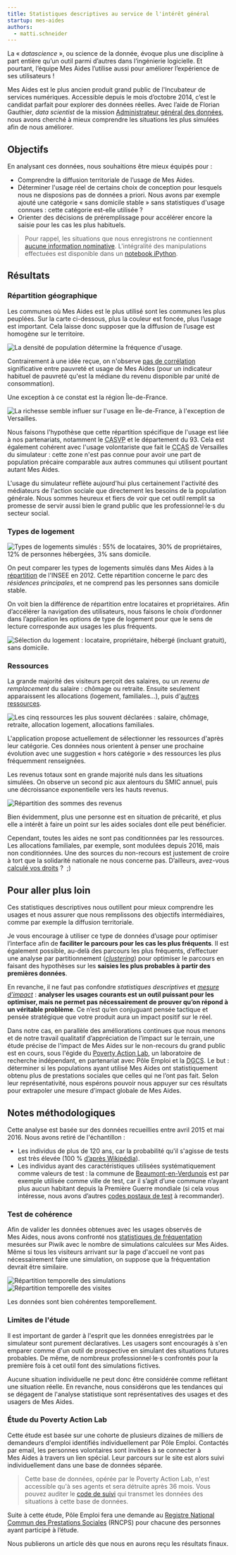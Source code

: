 ```yaml
---
title: Statistiques descriptives au service de l'intérêt général
startup: mes-aides
authors:
  - matti.schneider
---
```


La « _datascience_ », ou science de la donnée, évoque plus une discipline à part entière qu’un outil parmi d’autres dans l’ingénierie logicielle. Et pourtant, l’équipe Mes Aides l’utilise aussi pour améliorer l’expérience de ses utilisateurs !

<!--more-->

Mes Aides est le plus ancien produit grand public de l'Incubateur de services numériques. Accessible depuis le mois d’octobre 2014, c’est le candidat parfait pour explorer des données réelles. Avec l’aide de Florian Gauthier, _data scientist_ de la mission [Administrateur général des données](https://agd.data.gouv.fr), nous avons cherché à mieux comprendre les situations les plus simulées afin de nous améliorer.

## Objectifs

En analysant ces données, nous souhaitions être mieux équipés pour :

- Comprendre la diffusion territoriale de l’usage de Mes Aides.
- Déterminer l'usage réel de certains choix de conception pour lesquels nous ne disposions pas de données a priori. Nous avons par exemple ajouté une catégorie « sans domicile stable » sans statistiques d'usage connues : cette catégorie est-elle utilisée ?
- Orienter des décisions de préremplissage pour accélérer encore la saisie pour les cas les plus habituels.

> Pour rappel, les situations que nous enregistrons ne contiennent [aucune information nominative](https://mes-aides.gouv.fr/cgu#donnees).
> L'intégralité des manipulations effectuées est disponible dans un [notebook iPython](https://github.com/betagouv/mes-aides-analytics/blob/dev/python/stats_descr.ipynb).


## Résultats

### Répartition géographique

Les communes où Mes Aides est le plus utilisé sont les communes les plus peuplées. Sur la carte ci-dessous, plus la couleur est foncée, plus l’usage est important. Cela laisse donc supposer que la diffusion de l’usage est homogène sur le territoire.

![La densité de population détermine la fréquence d'usage.](/img/posts/2017-05-03-mes-aides-datascience-public/repartition-usage-villes.jpg)

Contrairement à une idée reçue, on n'observe [pas de corrélation](https://github.com/betagouv/mes-aides-analytics/blob/dev/python/plot_CP.ipynb) significative entre pauvreté et usage de Mes Aides (pour un indicateur habituel de pauvreté qu'est la médiane du revenu disponible par unité de consommation).

Une exception à ce constat est la région Île-de-France.

![La richesse semble influer sur l'usage en Île-de-France, à l'exception de Versailles.](/img/posts/2017-05-03-mes-aides-datascience-public/repartition-usage-idf.jpg)

Nous faisons l'hypothèse que cette répartition spécifique de l'usage est liée à nos partenariats, notamment le <abbr title="Centre d'Action Sociale de la Ville de Paris">CASVP</abbr> et le département du 93. Cela est également cohérent avec l'usage volontariste que fait le <abbr title="Centre Communal d'Action Sociale">CCAS</abbr> de Versailles du simulateur : cette zone n'est pas connue pour avoir une part de population précaire comparable aux autres communes qui utilisent pourtant autant Mes Aides.

L'usage du simulateur reflète aujourd'hui plus certainement l'activité des médiateurs de l'action sociale que directement les besoins de la population générale. Nous sommes heureux et fiers de voir que cet outil remplit sa promesse de servir aussi bien le grand public que les professionnel·le·s du secteur social.

### Types de logement

![Types de logements simulés : 55% de locataires, 30% de propriétaires, 12% de personnes hébergées, 3% sans domicile.](/img/posts/2017-05-03-mes-aides-datascience-public/repartition-logement.png)

On peut comparer les types de logements simulés dans Mes Aides à la [répartition](http://www.insee.fr/fr/themes/document.asp?ref_id=T13F072#tableaux) de l'INSEE en 2012. Cette répartition concerne le parc des _résidences principales_, et ne comprend pas les personnes sans domicile stable.

On voit bien la différence de répartition entre locataires et propriétaires. Afin d’accélérer la navigation des utilisateurs, nous faisons le choix d’ordonner dans l’application les options de type de logement pour que le sens de lecture corresponde aux usages les plus fréquents.

![Sélection du logement : locataire, propriétaire, hébergé (incluant gratuit), sans domicile.](/img/posts/2017-05-03-mes-aides-datascience-public/selection-type-logement.png)


### Ressources

La grande majorité des visiteurs perçoit des salaires, ou un _revenu de remplacement_ du salaire : chômage ou retraite. Ensuite seulement apparaissent les allocations (logement, familiales…), puis d'[autres ressources](/img/posts/2017-05-03-mes-aides-datascience-public/ressources-sans-top-2.png).

![Les cinq ressources les plus souvent déclarées : salaire, chômage, retraite, allocation logement, allocations familiales.](/img/posts/2017-05-03-mes-aides-datascience-public/top-5-ressources.png)

L'application propose actuellement de sélectionner les ressources d'après leur catégorie. Ces données nous orientent à penser une prochaine évolution avec une suggestion « hors catégorie » des ressources les plus fréquemment renseignées.

Les revenus totaux sont en grande majorité nuls dans les situations simulées. On observe un second pic aux alentours du SMIC annuel, puis une décroissance exponentielle vers les hauts revenus.

![Répartition des sommes des revenus](/img/posts/2017-05-03-mes-aides-datascience-public/ressources.png)

Bien évidemment, plus une personne est en situation de précarité, et plus elle a intérêt à faire un point sur les aides sociales dont elle peut bénéficier.

Cependant, toutes les aides ne sont pas conditionnées par les ressources. Les allocations familiales, par exemple, sont modulées depuis 2016, mais non conditionnées. Une des sources du non-recours est justement de croire à tort que la solidarité nationale ne nous concerne pas. D’ailleurs, avez-vous [calculé vos droits](https://mes-aides.gouv.fr) ?  ;)


## Pour aller plus loin

Ces statistiques descriptives nous outillent pour mieux comprendre les usages et nous assurer que nous remplissons des objectifs intermédiaires, comme par exemple la diffusion territoriale.

Je vous encourage à utiliser ce type de données d’usage pour optimiser l’interface afin de **faciliter le parcours pour les cas les plus fréquents**. Il est également possible, au-delà des parcours les plus fréquents, d’effectuer une analyse par partitionnement ([_clustering_](https://fr.wikipedia.org/wiki/Partitionnement_de_données)) pour optimiser le parcours en faisant des hypothèses sur les **saisies les plus probables à partir des premières données**.

En revanche, il ne faut pas confondre _statistiques descriptives_ et [_mesure d’impact_](https://beta.gouv.fr/2017/03/24/no-more-digital-bullshit-please.html) : **analyser les usages courants est un outil puissant pour les optimiser, mais ne permet pas nécessairement de prouver qu’on répond à un véritable problème**. Ce n’est qu’en conjuguant pensée tactique et pensée stratégique que votre produit aura un impact positif sur le réel.

Dans notre cas, en parallèle des améliorations continues que nous menons et de notre travail qualitatif d’appréciation de l’impact sur le terrain, une étude précise de l'impact de Mes Aides sur le non-recours du grand public est en cours, sous l'égide du [Poverty Action Lab](https://www.povertyactionlab.org/fr), un laboratoire de recherche indépendant, en partenariat avec Pôle Emploi et la <abbr title="Direction Générale de la Cohésion Sociale">DGCS</abbr>. Le but : déterminer si les populations ayant utilisé Mes Aides ont statistiquement obtenu plus de prestations sociales que celles qui ne l’ont pas fait. Selon leur représentativité, nous espérons pouvoir nous appuyer sur ces résultats pour extrapoler une mesure d’impact globale de Mes Aides.


## Notes méthodologiques

Cette analyse est basée sur des données recueillies entre avril 2015 et mai 2016. Nous avons retiré de l'échantillon :

- Les individus de plus de 120 ans, car la probabilité qu'il s'agisse de tests est très élevée (100 % [d’après Wikipédia](https://fr.wikipedia.org/wiki/Liste_de_grands_centenaires_fran%C3%A7ais)).
- Les individus ayant des caractéristiques utilisées systématiquement comme valeurs de test : la commune de [Beaumont-en-Verdunois](https://fr.wikipedia.org/wiki/Beaumont-en-Verdunois) est par exemple utilisée comme ville de test, car il s’agit d’une commune n’ayant plus aucun habitant depuis la Première Guerre mondiale (si cela vous intéresse, nous avons d’autres [codes postaux de test](https://github.com/betagouv/codes-postaux#notable-subset) à recommander).

### Test de cohérence

Afin de valider les données obtenues avec les usages observés de Mes Aides, nous avons confronté nos [statistiques de fréquentation](https://stats.data.gouv.fr/index.php?module=CoreHome&action=index&idSite=9&period=range&date=last30#?module=Dashboard&action=embeddedIndex&idSite=9&period=range&date=last30&idDashboard=1) mesurées sur Piwik avec le nombre de simulations calculées sur Mes Aides. Même si tous les visiteurs arrivant sur la page d'accueil ne vont pas nécessairement faire une simulation, on suppose que la fréquentation devrait être similaire.

![Répartition temporelle des simulations](/img/posts/2017-05-03-mes-aides-datascience-public/frequentation-backend.png)
![Répartition temporelle des visites](/img/posts/2017-05-03-mes-aides-datascience-public/frequentation-piwik.png)

Les données sont bien cohérentes temporellement.

### Limites de l'étude

Il est important de garder à l'esprit que les données enregistrées par le simulateur sont purement déclaratives. Les usagers sont encouragés à s'en emparer comme d'un outil de prospective en simulant des situations futures probables. De même, de nombreux professionnel·le·s confrontés pour la première fois à cet outil font des simulations fictives.

Aucune situation individuelle ne peut donc être considérée comme reflétant une situation réelle. En revanche, nous considérons que les tendances qui se dégagent de l'analyse statistique sont représentatives des usages et des usagers de Mes Aides.

### Étude du Poverty Action Lab

Cette étude est basée sur une cohorte de plusieurs dizaines de milliers de demandeurs d'emploi identifiés individuellement par Pôle Emploi. Contactés par email, les personnes volontaires sont invitées à se connecter à Mes Aides à travers un lien spécial. Leur parcours sur le site est alors suivi individuellement dans une base de données séparée.

> Cette base de données, opérée par le Poverty Action Lab, n'est accessible qu'à ses agents et sera détruite après 36 mois.
> Vous pouvez auditer le [code de suivi](https://github.com/betagouv/mes-aides-ui/pull/288) qui transmet les données des situations à cette base de données.

Suite à cette étude, Pôle Emploi fera une demande au [Registre National Commun des Prestations Sociales](http://www.securite-sociale.fr/Repertoire-National-Commun-de-la-Protection-Sociale-RNCPS) (RNCPS) pour chacune des personnes ayant participé à l’étude.

Nous publierons un article dès que nous en aurons reçu les résultats finaux.
